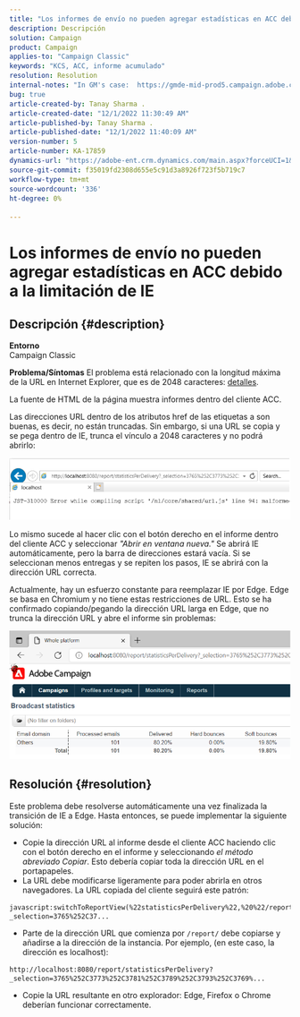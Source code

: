 ```yaml
---
title: "Los informes de envío no pueden agregar estadísticas en ACC debido a la limitación de IE"
description: Descripción
solution: Campaign
product: Campaign
applies-to: "Campaign Classic"
keywords: "KCS, ACC, informe acumulado"
resolution: Resolution
internal-notes: "In GM's case:  https://gmde-mid-prod5.campaign.adobe.com//report/statisticsPerDelivery?_selection="
bug: true
article-created-by: Tanay Sharma .
article-created-date: "12/1/2022 11:30:49 AM"
article-published-by: Tanay Sharma .
article-published-date: "12/1/2022 11:40:09 AM"
version-number: 5
article-number: KA-17859
dynamics-url: "https://adobe-ent.crm.dynamics.com/main.aspx?forceUCI=1&pagetype=entityrecord&etn=knowledgearticle&id=ac6a3199-6b71-ed11-9562-6045bd006239"
source-git-commit: f35019fd2308d655e5c91d3a8926f723f5b719c7
workflow-type: tm+mt
source-wordcount: '336'
ht-degree: 0%

---
```


# Los informes de envío no pueden agregar estadísticas en ACC debido a la limitación de IE

## Descripción {#description}

<b>Entorno</b><br>Campaign Classic<br>

<b>Problema/Síntomas</b>
El problema está relacionado con la longitud máxima de la URL en Internet Explorer, que es de 2048 caracteres: [detalles](https://support.microsoft.com/en-us/topic/maximum-url-length-is-2-083-characters-in-internet-explorer-174e7c8a-6666-f4e0-6fd6-908b53c12246).

La fuente de HTML de la página muestra informes dentro del cliente ACC.

Las direcciones URL dentro de los atributos href de las etiquetas a son buenas, es decir, no están truncadas. Sin embargo, si una URL se copia y se pega dentro de IE, trunca el vínculo a 2048 caracteres y no podrá abrirlo:

![](assets/___ae6a3199-6b71-ed11-9562-6045bd006239___.png)

Lo mismo sucede al hacer clic con el botón derecho en el informe dentro del cliente ACC y seleccionar *&quot;Abrir en ventana nueva.&quot;* Se abrirá IE automáticamente, pero la barra de direcciones estará vacía. Si se seleccionan menos entregas y se repiten los pasos, IE se abrirá con la dirección URL correcta.

Actualmente, hay un esfuerzo constante para reemplazar IE por Edge. Edge se basa en Chromium y no tiene estas restricciones de URL. Esto se ha confirmado copiando/pegando la dirección URL larga en Edge, que no trunca la dirección URL y abre el informe sin problemas:

![](assets/___b06a3199-6b71-ed11-9562-6045bd006239___.png)


## Resolución {#resolution}


Este problema debe resolverse automáticamente una vez finalizada la transición de IE a Edge. Hasta entonces, se puede implementar la siguiente solución:

- Copie la dirección URL al informe desde el cliente ACC haciendo clic con el botón derecho en el informe y seleccionando *el método abreviado Copiar*. Esto debería copiar toda la dirección URL en el portapapeles.
- La URL debe modificarse ligeramente para poder abrirla en otros navegadores. La URL copiada del cliente seguirá este patrón:



```
javascript:switchToReportView(%22statisticsPerDelivery%22,%20%22/report/statisticsPerDelivery?_selection=3765%252C37...
```


- Parte de la dirección URL que comienza por `/report/` debe copiarse y añadirse a la dirección de la instancia. Por ejemplo, (en este caso, la dirección es localhost):



```
http://localhost:8080/report/statisticsPerDelivery?_selection=3765%252C3773%252C3781%252C3789%252C3793%252C3769%...
```


- Copie la URL resultante en otro explorador: Edge, Firefox o Chrome deberían funcionar correctamente.

